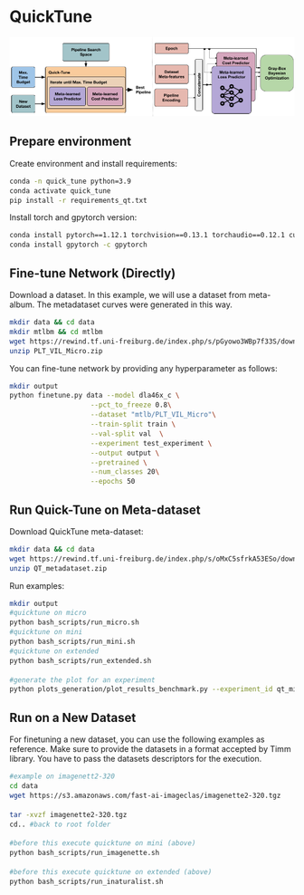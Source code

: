 # QuickTune

![Architecture](figures/figure.png)

## Prepare environment
Create environment and install requirements:

```bash
conda -n quick_tune python=3.9
conda activate quick_tune
pip install -r requirements_qt.txt
```

Install torch and gpytorch version:

```bash
conda install pytorch==1.12.1 torchvision==0.13.1 torchaudio==0.12.1 cudatoolkit=10.2 -c pytorch
conda install gpytorch -c gpytorch
```

## Fine-tune Network (Directly)

Download a dataset. In this example, we will use a dataset from meta-album. The metadataset curves were generated in this way.

```bash
mkdir data && cd data
mkdir mtlbm && cd mtlbm
wget https://rewind.tf.uni-freiburg.de/index.php/s/pGyowo3WBp7f33S/download/PLT_VIL_Micro.zip
unzip PLT_VIL_Micro.zip
```

You can fine-tune network by providing any hyperparameter as follows:

```bash
mkdir output 
python finetune.py data --model dla46x_c \
					--pct_to_freeze 0.8\
					--dataset "mtlb/PLT_VIL_Micro"\
					--train-split train \
					--val-split val  \
					--experiment test_experiment \
					--output output \
					--pretrained \
					--num_classes 20\
					--epochs 50
```


## Run Quick-Tune on Meta-dataset

Download QuickTune meta-dataset:

```bash
mkdir data && cd data
wget https://rewind.tf.uni-freiburg.de/index.php/s/oMxC5sfrkA53ESo/download/qt_metadataset.zip
unzip QT_metadataset.zip
```

Run examples:
```bash
mkdir output
#quicktune on micro
python bash_scripts/run_micro.sh
#quicktune on mini
python bash_scripts/run_mini.sh
#quicktune on extended
python bash_scripts/run_extended.sh

#generate the plot for an experiment
python plots_generation/plot_results_benchmark.py --experiment_id qt_micro
```


## Run on a New Dataset

For finetuning a new dataset, you can use the following examples as reference. Make sure to provide the datasets in a format accepted by Timm library. You have to pass the datasets descriptors for the execution. 

```bash
#example on imagenett2-320
cd data
wget https://s3.amazonaws.com/fast-ai-imageclas/imagenette2-320.tgz

tar -xvzf imagenette2-320.tgz
cd.. #back to root folder

#before this execute quicktune on mini (above)
python bash_scripts/run_imagenette.sh

#before this execute quicktune on extended (above)
python bash_scripts/run_inaturalist.sh
```


